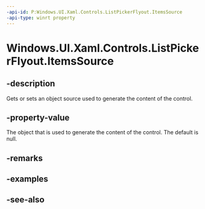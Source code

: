 ```yaml
---
-api-id: P:Windows.UI.Xaml.Controls.ListPickerFlyout.ItemsSource
-api-type: winrt property
---
```


<!-- Property syntax
public object ItemsSource { get;  set; }
-->

# Windows.UI.Xaml.Controls.ListPickerFlyout.ItemsSource

## -description
Gets or sets an object source used to generate the content of the control.



## -property-value
The object that is used to generate the content of the control. The default is null.

## -remarks

## -examples

## -see-also
